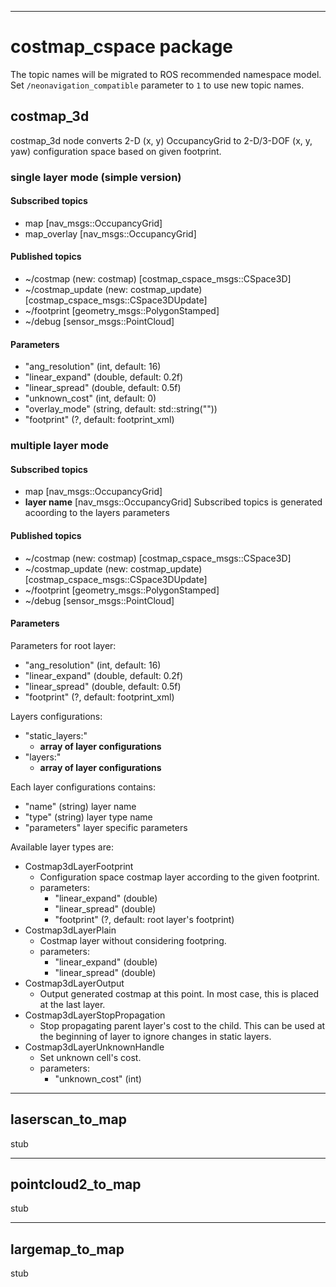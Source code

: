 ----
# costmap_cspace package

The topic names will be migrated to ROS recommended namespace model.
Set `/neonavigation_compatible` parameter to `1` to use new topic names.

## costmap_3d

costmap_3d node converts 2-D (x, y) OccupancyGrid to 2-D/3-DOF (x, y, yaw) configuration space based on given footprint.

### single layer mode (simple version)

#### Subscribed topics

* map [nav_msgs::OccupancyGrid]
* map_overlay [nav_msgs::OccupancyGrid]

#### Published topics

* ~/costmap (new: costmap) [costmap_cspace_msgs::CSpace3D]
* ~/costmap_update (new: costmap_update) [costmap_cspace_msgs::CSpace3DUpdate]
* ~/footprint [geometry_msgs::PolygonStamped]
* ~/debug [sensor_msgs::PointCloud]

#### Parameters

* "ang_resolution" (int, default: 16)
* "linear_expand" (double, default: 0.2f)
* "linear_spread" (double, default: 0.5f)
* "unknown_cost" (int, default: 0)
* "overlay_mode" (string, default: std::string(""))
* "footprint" (?, default: footprint_xml)

### multiple layer mode

#### Subscribed topics

* map [nav_msgs::OccupancyGrid]
* **layer name** [nav_msgs::OccupancyGrid]
  Subscribed topics is generated acoording to the layers parameters

#### Published topics

* ~/costmap (new: costmap) [costmap_cspace_msgs::CSpace3D]
* ~/costmap_update (new: costmap_update) [costmap_cspace_msgs::CSpace3DUpdate]
* ~/footprint [geometry_msgs::PolygonStamped]
* ~/debug [sensor_msgs::PointCloud]

#### Parameters

Parameters for root layer:
* "ang_resolution" (int, default: 16)
* "linear_expand" (double, default: 0.2f)
* "linear_spread" (double, default: 0.5f)
* "footprint" (?, default: footprint_xml)

Layers configurations:
* "static_layers:"
  * **array of layer configurations**
* "layers:"
  * **array of layer configurations**

Each layer configurations contains:
* "name" (string) layer name
* "type" (string) layer type name
* "parameters" layer specific parameters

Available layer types are:
- Costmap3dLayerFootprint
  - Configuration space costmap layer according to the given footprint.
  - parameters:
    - "linear_expand" (double)
    - "linear_spread" (double)
    - "footprint" (?, default: root layer's footprint)
- Costmap3dLayerPlain
  - Costmap layer without considering footpring.
  - parameters:
    - "linear_expand" (double)
    - "linear_spread" (double)
- Costmap3dLayerOutput
  - Output generated costmap at this point. In most case, this is placed at the last layer.
- Costmap3dLayerStopPropagation
  - Stop propagating parent layer's cost to the child. This can be used at the beginning of layer to ignore changes in static layers.
- Costmap3dLayerUnknownHandle
  - Set unknown cell's cost.
  - parameters:
    - "unknown_cost" (int)

----
## laserscan_to_map

stub

----
## pointcloud2_to_map

stub

----
## largemap_to_map

stub
